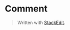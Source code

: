

# Comment
> Written with [StackEdit](https://stackedit.io/).
<!--stackedit_data:
eyJoaXN0b3J5IjpbLTEwNTQxMjIyNjZdfQ==
-->